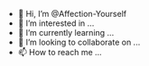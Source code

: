 - 👋 Hi, I’m @Affection-Yourself
- 👀 I’m interested in ...
- 🌱 I’m currently learning ...
- 💞️ I’m looking to collaborate on ...
- 📫 How to reach me ...

<!---
Affection-Yourself/Affection-Yourself is a ✨ special ✨ repository because its `README.md` (this file) appears on your GitHub profile.
You can click the Preview link to take a look at your changes.
--->
